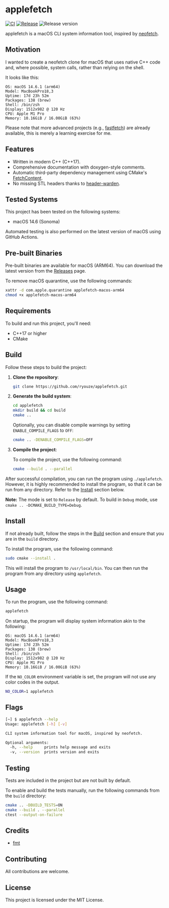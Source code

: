 # applefetch

[![CI](https://github.com/ryouze/applefetch/actions/workflows/ci.yml/badge.svg)](https://github.com/ryouze/applefetch/actions/workflows/ci.yml)
[![Release](https://github.com/ryouze/applefetch/actions/workflows/release.yml/badge.svg)](https://github.com/ryouze/applefetch/actions/workflows/release.yml)
![Release version](https://img.shields.io/github/v/release/ryouze/applefetch)

applefetch is a macOS CLI system information tool, inspired by [neofetch](https://github.com/dylanaraps/neofetch).


## Motivation

I wanted to create a neofetch clone for macOS that uses native C++ code and, where possible, system calls, rather than relying on the shell.

It looks like this:

```
OS: macOS 14.6.1 (arm64)
Model: MacBookPro18,3
Uptime: 17d 23h 52m
Packages: 138 (brew)
Shell: /bin/zsh
Display: 1512x982 @ 120 Hz
CPU: Apple M1 Pro
Memory: 10.16GiB / 16.00GiB (63%)
```

Please note that more advanced projects (e.g., [fastfetch](https://github.com/fastfetch-cli/fastfetch)) are already available, this is merely a learning exercise for me.


## Features

- Written in modern C++ (C++17).
- Comprehensive documentation with doxygen-style comments.
- Automatic third-party dependency management using CMake's [FetchContent](https://www.foonathan.net/2022/06/cmake-fetchcontent/).
- No missing STL headers thanks to [header-warden](https://github.com/ryouze/header-warden).


## Tested Systems

This project has been tested on the following systems:

- macOS 14.6 (Sonoma)

Automated testing is also performed on the latest version of macOS using GitHub Actions.


## Pre-built Binaries

Pre-built binaries are available for macOS (ARM64). You can download the latest version from the [Releases](../../releases) page.

To remove macOS quarantine, use the following commands:

```sh
xattr -d com.apple.quarantine applefetch-macos-arm64
chmod +x applefetch-macos-arm64
```


## Requirements

To build and run this project, you'll need:

- C++17 or higher
- CMake


## Build

Follow these steps to build the project:

1. **Clone the repository**:

    ```sh
    git clone https://github.com/ryouze/applefetch.git
    ```

2. **Generate the build system**:

    ```sh
    cd applefetch
    mkdir build && cd build
    cmake ..
    ```

    Optionally, you can disable compile warnings by setting `ENABLE_COMPILE_FLAGS` to `OFF`:

    ```sh
    cmake .. -DENABLE_COMPILE_FLAGS=OFF
    ```

3. **Compile the project**:

    To compile the project, use the following command:

    ```sh
    cmake --build . --parallel
    ```

After successful compilation, you can run the program using `./applefetch`. However, it is highly recommended to install the program, so that it can be run from any directory. Refer to the [Install](#install) section below.

**Note:** The mode is set to `Release` by default. To build in `Debug` mode, use `cmake .. -DCMAKE_BUILD_TYPE=Debug`.


## Install

If not already built, follow the steps in the [Build](#build) section and ensure that you are in the `build` directory.

To install the program, use the following command:

```sh
sudo cmake --install .
```

This will install the program to `/usr/local/bin`. You can then run the program from any directory using `applefetch`.


## Usage

To run the program, use the following command:

```sh
applefetch
```

On startup, the program will display system information akin to the following:

```
OS: macOS 14.6.1 (arm64)
Model: MacBookPro18,3
Uptime: 17d 23h 52m
Packages: 138 (brew)
Shell: /bin/zsh
Display: 1512x982 @ 120 Hz
CPU: Apple M1 Pro
Memory: 10.16GiB / 16.00GiB (63%)
```

If the `NO_COLOR` environment variable is set, the program will not use any color codes in the output.

```sh
NO_COLOR=1 applefetch
```


## Flags

```sh
[~] $ applefetch --help
Usage: applefetch [-h] [-v]

CLI system information tool for macOS, inspired by neofetch.

Optional arguments:
  -h, --help     prints help message and exits
  -v, --version  prints version and exits
```


## Testing

Tests are included in the project but are not built by default.

To enable and build the tests manually, run the following commands from the `build` directory:

```sh
cmake .. -DBUILD_TESTS=ON
cmake --build . --parallel
ctest --output-on-failure
```


## Credits

- [fmt](https://github.com/fmtlib/fmt)


## Contributing

All contributions are welcome.


## License

This project is licensed under the MIT License.
